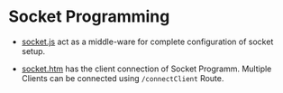 # Socket Programming

- [socket.js](../server/socket/socket.js) act as a middle-ware for complete configuration of socket setup.

* [socket.htm](../client/socket.htm) has the client connection of Socket Programm. Multiple Clients can be connected using `/connectClient` Route.